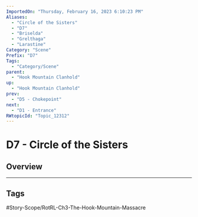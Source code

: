 ```yaml
---
ImportedOn: "Thursday, February 16, 2023 6:10:23 PM"
Aliases:
  - "Circle of the Sisters"
  - "D7"
  - "Briselda"
  - "Grelthaga"
  - "Larastine"
Category: "Scene"
Prefix: "D7"
Tags:
  - "Category/Scene"
parent:
  - "Hook Mountain Clanhold"
up:
  - "Hook Mountain Clanhold"
prev:
  - "D5 - Chokepoint"
next:
  - "D1 - Entrance"
RWtopicId: "Topic_12312"
---
```

# D7 - Circle of the Sisters
## Overview

---
## Tags
#Story-Scope/RotRL-Ch3-The-Hook-Mountain-Massacre

